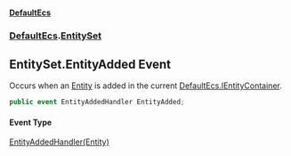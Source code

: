 #### [DefaultEcs](DefaultEcs.md 'DefaultEcs')
### [DefaultEcs](DefaultEcs.md#DefaultEcs 'DefaultEcs').[EntitySet](EntitySet.md 'DefaultEcs.EntitySet')

## EntitySet.EntityAdded Event

Occurs when an [Entity](Entity.md 'DefaultEcs.Entity') is added in the current [DefaultEcs.IEntityContainer](https://docs.microsoft.com/en-us/dotnet/api/DefaultEcs.IEntityContainer 'DefaultEcs.IEntityContainer').

```csharp
public event EntityAddedHandler EntityAdded;
```

#### Event Type
[EntityAddedHandler(Entity)](EntityAddedHandler(Entity).md 'DefaultEcs.EntityAddedHandler(DefaultEcs.Entity)')